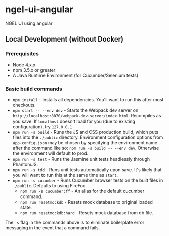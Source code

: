 # ngel-ui-angular

NGEL UI using angular

## Local Development (without Docker)

### Prerequisites

* Node 4.x.x
* npm 3.5.x or greater
* A Java Runtime Environment (for Cucumber/Selenium tests)

### Basic build commands

* `npm install` - Installs all dependencies. You'll want to run this after most checkouts.
* `npm start -- --env dev` - Starts the Webpack dev server on `http://localhost:8070/webpack-dev-server/index.html`. Recompiles as you save.
    If `localhost` doesn't load for you (due to existing configuration), try `127.0.0.1`
* `npm run -s build` - Runs the JS and CSS production build, which puts files into the `./public` directory.
    Environment configuration options from `app-config.json` may be chosen by specifying the environment name after the command like so:
    `npm run -s build -- --env dev`. Otherwise the environment will default to prod.
* `npm run -s test` - Runs the Jasmine unit tests headlessly through PhantomJS.
* `npm run -s tdd` - Runs unit tests automatically upon save. It's likely that you will want to run this at the same time as `start`.
* `npm run -s cucumber` - Runs Cucumber browser tests on the built files in `./public`. Defaults to using FireFox.
    * `npm run -s cucumber:ff` - An alias for the default cucumber command.
    * `npm run resetmockdb` - Resets mock database to original loaded state.
    * `npm run resetmockdb:hard` - Resets mock database from db file.

The `-s` flag in the commands above is to eliminate boilerplate error messaging in the event that a command fails.